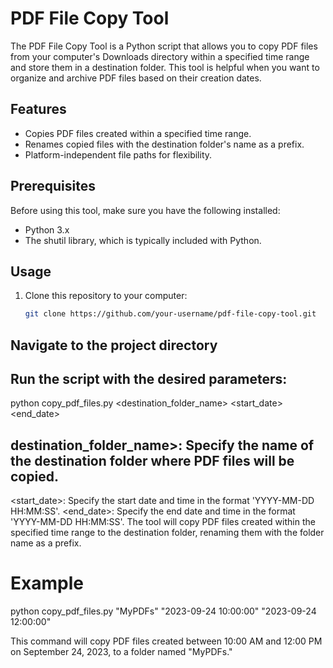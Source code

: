 # PDF File Copy Tool

The PDF File Copy Tool is a Python script that allows you to copy PDF files from your computer's Downloads directory within a specified time range and store them in a destination folder. This tool is helpful when you want to organize and archive PDF files based on their creation dates.

## Features

- Copies PDF files created within a specified time range.
- Renames copied files with the destination folder's name as a prefix.
- Platform-independent file paths for flexibility.

## Prerequisites

Before using this tool, make sure you have the following installed:

- Python 3.x
- The shutil library, which is typically included with Python.

## Usage

1. Clone this repository to your computer:

   ```bash
   git clone https://github.com/your-username/pdf-file-copy-tool.git

## Navigate to the project directory

## Run the script with the desired parameters:

python copy_pdf_files.py <destination_folder_name> <start_date> <end_date>

## destination_folder_name>: Specify the name of the destination folder where PDF files will be copied.

<start_date>: Specify the start date and time in the format 'YYYY-MM-DD HH:MM:SS'.
<end_date>: Specify the end date and time in the format 'YYYY-MM-DD HH:MM:SS'.
The tool will copy PDF files created within the specified time range to the destination folder, renaming them with the folder name as a prefix.

# Example

python copy_pdf_files.py "MyPDFs" "2023-09-24 10:00:00" "2023-09-24 12:00:00"

This command will copy PDF files created between 10:00 AM and 12:00 PM on September 24, 2023, to a folder named "MyPDFs."
